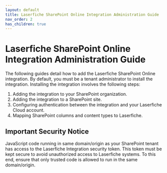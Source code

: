```yaml
---
layout: default
title: Laserfiche SharePoint Online Integration Administration Guide
nav_order: 2
has_children: true
---
```


# Laserfiche SharePoint Online Integration Administration Guide

The following guides detail how to add the Laserfiche SharePoint Online integration. By default, you must be a tenant administrator to install the integration. Installing the integration involves the following steps:
1. Adding the integration to your SharePoint organization.
1. Adding the integration to a SharePoint site.
1. Configuring authentication between the integration and your Laserfiche Cloud account.
1. Mapping SharePoint columns and content types to Laserfiche. 

## Important Security Notice

JavaScript code running in same domain/origin as your SharePoint tenant has access to the Laserfiche Integration security token. This token must be kept secure to avoid unauthorized access to Laserfiche systems. To this end, ensure that only trusted code is allowed to run in the same domain/origin.
